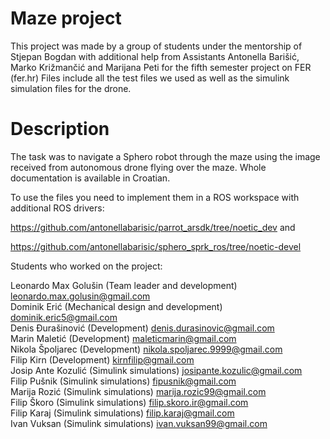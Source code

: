 # Maze project

This project was made by a group of students under the mentorship of Stjepan Bogdan with additional help from Assistants Antonella Barišić, Marko Križmančić and Marijana Peti for the fifth semester project on FER (fer.hr) 
Files include all the test files we used as well as the simulink simulation files for the drone.

# Description

The task was to navigate a Sphero robot through the maze using the image received from autonomous drone flying over the maze.
Whole documentation is available in Croatian.

To use the files you need to implement them in a ROS workspace with additional ROS drivers:

https://github.com/antonellabarisic/parrot_arsdk/tree/noetic_dev and

https://github.com/antonellabarisic/sphero_sprk_ros/tree/noetic-devel

Students who worked on the project:

Leonardo Max Golušin (Team leader and development) leonardo.max.golusin@gmail.com <br/>
Dominik Erić (Mechanical design and development) dominik.eric5@gmail.com <br/>
Denis Đurašinović (Development) denis.durasinovic@gmail.com <br/> 
Marin Maletić (Development) maleticmarin@gmail.com <br/>
Nikola Špoljarec (Development) nikola.spoljarec.9999@gmail.com <br/>
Filip Kirn (Development) kirnfilip@gmail.com <br/>
Josip Ante Kozulić (Simulink simulations) josipante.kozulic@gmail.com <br/>
Filip Pušnik  (Simulink simulations) fipusnik@gmail.com <br/>
Marija Rozić (Simulink simulations) marija.rozic99@gmail.com <br/>
Filip Škoro (Simulink simulations) filip.skoro.ir@gmail.com <br/>
Filip Karaj (Simulink simulations) filip.karaj@gmail.com <br/>
Ivan Vuksan (Simulink simulations) ivan.vuksan99@gmail.com <br/>
